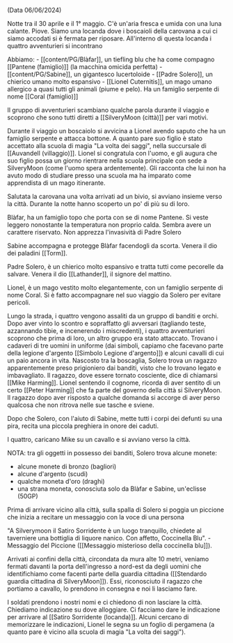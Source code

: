 (Data 06/06/2024)

Notte tra il 30 aprile e il 1° maggio.
C'è un'aria fresca e umida con una luna calante.
Piove. Siamo una locanda dove i boscaioli della carovana a cui ci siamo accodati si è fermata per riposare.
All'interno di questa locanda i quattro avventurieri si incontrano

Abbiamo:
	- [[content/PG/Blàfar]], un tiefling blu che ha come compagno [[Pantene (famiglio)]] (la macchina omicida perfetta)
	- [[content/PG/Sabine]], un gigantesco lucertoloide
	- [[Padre Solero]], un chierico umano molto espansivo
	- [[Lionel Cuternitis]], un mago umano allergico a quasi tutti gli animali (piume e pelo). Ha un famiglio serpente di nome [[Coral (famiglio)]]

Il gruppo di avventurieri scambiano qualche parola durante il viaggio e scoprono che sono tutti diretti a [[SilveryMoon (città)]] per vari motivi.

Durante il viaggio un boscaiolo si avvicina a Lionel avendo saputo che ha un famiglio serpente e attacca bottone. 
A quanto pare suo figlio è stato accettato alla scuola di magia "La volta dei saggi", nella succursale di [[Auvandell (villaggio)]]. Lionel si congratula con l'uomo, e gli augura che suo figlio possa un giorno rientrare nella scuola principale con sede a SilveryMoon (come l'uomo spera ardentemente). Gli racconta che lui non ha avuto modo di studiare presso una scuola ma ha imparato come apprendista di un mago itinerante.

Salutata la carovana una volta arrivati ad un bivio, si avviano insieme verso la città.
Durante la notte hanno scoperto un po' di più su di loro.

Blàfar, ha un famiglio topo che porta con se di nome Pantene. Si veste leggero nonostante la temperatura non proprio calda. Sembra avere un carattere riservato. Non apprezza l'invasività di Padre Solero

Sabine accompagna e protegge Blàfar facendogli da scorta. Venera il dio dei paladini [[Torm]]. 

Padre Solero, è un chierico molto espansivo e tratta tutti come pecorelle da salvare. Venera il dio [[Lathander]], il signore del mattino.

Lionel, è un mago vestito molto elegantemente, con un famiglio serpente di nome Coral. Si è fatto accompagnare nel suo viaggio da Solero per evitare pericoli.

Lungo la strada, i quattro vengono assaliti da un gruppo di banditi e orchi. Dopo aver vinto lo scontro e sopraffatto gli avversari (tagliando teste, azzannando tibie, e incenerendo i miscredenti), i quattro avventurieri scoprono che prima di loro, un altro gruppo era stato attaccato.
Trovano i cadaveri di tre uomini in uniforme (dai simboli, capiamo che facevano parte della legione d'argento [[Simbolo Legione d'argento]]) e alcuni cavalli di cui un paio ancora in vita.
Nascosto tra la boscaglia, Solero trova un ragazzo apparentemente preso prigioniero dai banditi, visto che lo trovano legato e imbavagliato.
Il ragazzo, dove essere tornato cosciente, dice di chiamarsi [[Mike Harming]]. Lionel sentendo il cognome, ricorda di aver sentito di un certo [[Peter Harming]] che fa parte del governo della città si SilveryMoon.
Il ragazzo dopo aver risposto a qualche domanda si accorge di aver perso qualcosa che non ritrova nelle sue tasche e sviene.

Dopo che Solero, con l'aiuto di Sabine, mette tutti i corpi dei defunti su una pira, recita una piccola preghiera in onore dei caduti.

I quattro, caricano Mike su un cavallo e si avviano verso la città.

NOTA: tra gli oggetti in possesso dei banditi, Solero trova alcune monete:
- alcune monete di bronzo (bagliori)
- alcune d'argento (scudi)
- qualche moneta d'oro (draghi)
- una strana moneta, conosciuta solo da Blàfar e Sabine, un'eclisse (50GP)

Prima di arrivare vicino alla città, sulla spalla di Solero si poggia un piccione che inizia a recitare un messaggio con la voce di una persona

"A Silverymoon il Satiro Sorridente è un luogo tranquillo, chiedete al taverniere una bottiglia di liquore nanico. Con affetto, Coccinella Blu". - Messaggio del Piccione ([[Messaggio misterioso della coccinella blu]]).

Arrivati ai confini della città, circondata da mura alte 10 metri, veniamo fermati davanti la porta dell'ingresso a nord-est da degli uomini che identifichiamo come facenti parte della guardia cittadina ([[Stendardo guardia cittadina di SilveryMoon]]). Essi, riconosciuto il ragazzo che portiamo a cavallo, lo prendono in consegna e noi li lasciamo fare.

I soldati prendono i nostri nomi e ci chiedono di non lasciare la città. Chiediamo indicazione su dove alloggiare. Ci facciamo dare le indicazione per arrivare al [[Satiro Sorridente (locanda)]]. Alcuni cercano di memorizzare le indicazioni, Lionel le segna su un foglio di pergamena (a quanto pare è vicino alla scuola di magia "La volta dei saggi").








